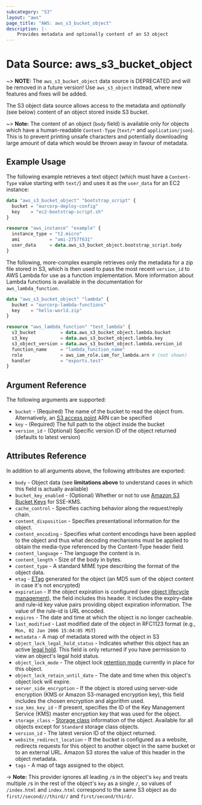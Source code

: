 ```yaml
---
subcategory: "S3"
layout: "aws"
page_title: "AWS: aws_s3_bucket_object"
description: |-
    Provides metadata and optionally content of an S3 object
---
```


# Data Source: aws_s3_bucket_object

~> **NOTE:** The `aws_s3_bucket_object` data source is DEPRECATED and will be removed in a future version! Use `aws_s3_object` instead, where new features and fixes will be added.

The S3 object data source allows access to the metadata and
_optionally_ (see below) content of an object stored inside S3 bucket.

~> **Note:** The content of an object (`body` field) is available only for objects which have a human-readable `Content-Type` (`text/*` and `application/json`). This is to prevent printing unsafe characters and potentially downloading large amount of data which would be thrown away in favour of metadata.

## Example Usage

The following example retrieves a text object (which must have a `Content-Type`
value starting with `text/`) and uses it as the `user_data` for an EC2 instance:

```terraform
data "aws_s3_bucket_object" "bootstrap_script" {
  bucket = "ourcorp-deploy-config"
  key    = "ec2-bootstrap-script.sh"
}

resource "aws_instance" "example" {
  instance_type = "t2.micro"
  ami           = "ami-2757f631"
  user_data     = data.aws_s3_bucket_object.bootstrap_script.body
}
```

The following, more-complex example retrieves only the metadata for a zip
file stored in S3, which is then used to pass the most recent `version_id`
to AWS Lambda for use as a function implementation. More information about
Lambda functions is available in the documentation for
`aws_lambda_function`.

```terraform
data "aws_s3_bucket_object" "lambda" {
  bucket = "ourcorp-lambda-functions"
  key    = "hello-world.zip"
}

resource "aws_lambda_function" "test_lambda" {
  s3_bucket         = data.aws_s3_bucket_object.lambda.bucket
  s3_key            = data.aws_s3_bucket_object.lambda.key
  s3_object_version = data.aws_s3_bucket_object.lambda.version_id
  function_name     = "lambda_function_name"
  role              = aws_iam_role.iam_for_lambda.arn # (not shown)
  handler           = "exports.test"
}
```

## Argument Reference

The following arguments are supported:

* `bucket` - (Required) The name of the bucket to read the object from. Alternatively, an [S3 access point](https://docs.aws.amazon.com/AmazonS3/latest/dev/using-access-points.html) ARN can be specified
* `key` - (Required) The full path to the object inside the bucket
* `version_id` - (Optional) Specific version ID of the object returned (defaults to latest version)

## Attributes Reference

In addition to all arguments above, the following attributes are exported:

* `body` - Object data (see **limitations above** to understand cases in which this field is actually available)
* `bucket_key_enabled` - (Optional) Whether or not to use [Amazon S3 Bucket Keys](https://docs.aws.amazon.com/AmazonS3/latest/dev/bucket-key.html) for SSE-KMS.
* `cache_control` - Specifies caching behavior along the request/reply chain.
* `content_disposition` - Specifies presentational information for the object.
* `content_encoding` - Specifies what content encodings have been applied to the object and thus what decoding mechanisms must be applied to obtain the media-type referenced by the Content-Type header field.
* `content_language` - The language the content is in.
* `content_length` - Size of the body in bytes.
* `content_type` - A standard MIME type describing the format of the object data.
* `etag` - [ETag](https://en.wikipedia.org/wiki/HTTP_ETag) generated for the object (an MD5 sum of the object content in case it's not encrypted)
* `expiration` - If the object expiration is configured (see [object lifecycle management](http://docs.aws.amazon.com/AmazonS3/latest/dev/object-lifecycle-mgmt.html)), the field includes this header. It includes the expiry-date and rule-id key value pairs providing object expiration information. The value of the rule-id is URL encoded.
* `expires` - The date and time at which the object is no longer cacheable.
* `last_modified` - Last modified date of the object in RFC1123 format (e.g., `Mon, 02 Jan 2006 15:04:05 MST`)
* `metadata` - A map of metadata stored with the object in S3
* `object_lock_legal_hold_status` - Indicates whether this object has an active [legal hold](https://docs.aws.amazon.com/AmazonS3/latest/dev/object-lock-overview.html#object-lock-legal-holds). This field is only returned if you have permission to view an object's legal hold status.
* `object_lock_mode` - The object lock [retention mode](https://docs.aws.amazon.com/AmazonS3/latest/dev/object-lock-overview.html#object-lock-retention-modes) currently in place for this object.
* `object_lock_retain_until_date` - The date and time when this object's object lock will expire.
* `server_side_encryption` - If the object is stored using server-side encryption (KMS or Amazon S3-managed encryption key), this field includes the chosen encryption and algorithm used.
* `sse_kms_key_id` - If present, specifies the ID of the Key Management Service (KMS) master encryption key that was used for the object.
* `storage_class` - [Storage class](http://docs.aws.amazon.com/AmazonS3/latest/dev/storage-class-intro.html) information of the object. Available for all objects except for `Standard` storage class objects.
* `version_id` - The latest version ID of the object returned.
* `website_redirect_location` - If the bucket is configured as a website, redirects requests for this object to another object in the same bucket or to an external URL. Amazon S3 stores the value of this header in the object metadata.
* `tags`  - A map of tags assigned to the object.

-> **Note:** This provider ignores all leading `/`s in the object's `key` and treats multiple `/`s in the rest of the object's `key` as a single `/`, so values of `/index.html` and `index.html` correspond to the same S3 object as do `first//second///third//` and `first/second/third/`.
